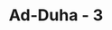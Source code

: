 ---
title: "Ad-Duha - 3"
no: 3
arabic_no: ٣
ayah: مَا وَدَّعَكَ رَبُّكَ وَمَا قَلٰىۗ
translation: "Tuhanmu tidak meninggalkan engkau (Muhammad) dan tidak (pula) membencimu,"
tafsir: "Dalam ayat-ayat ini, Allah bersumpah dengan dua macam tanda-tanda kebesaran-Nya, yaitu dhuha (waktu matahari naik sepenggalah) bersama cahayanya dan malam beserta kegelapan dan kesunyiannya, bahwa Dia tidak meninggalkan Rasul-Nya, Muhammad, dan tidak pula memarahinya, sebagaimana orang-orang mengatakannya atau perasaan Rasulullah sendiri."
---